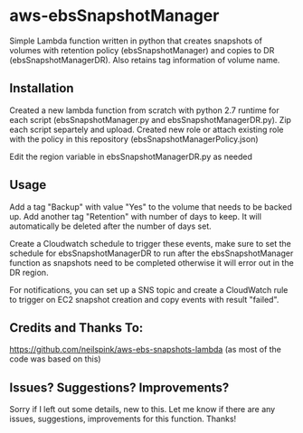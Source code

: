 # aws-ebsSnapshotManager
Simple Lambda function written in python that creates snapshots of volumes with retention policy (ebsSnapshotManager) and copies to DR (ebsSnapshotManagerDR). Also retains tag information of volume name.

## Installation
Created a new lambda function from scratch with python 2.7 runtime for each script (ebsSnapshotManager.py and ebsSnapshotManagerDR.py).  Zip each script separtely and upload. Created new role or attach existing role with the policy in this repository (ebsSnapshotManagerPolicy.json)

Edit the region variable in ebsSnapshotManagerDR.py as needed

## Usage
Add a tag "Backup" with value "Yes" to the volume that needs to be backed up.
Add another tag "Retention" with number of days to keep.  It will automatically be deleted after the number of days set. 

Create a Cloudwatch schedule to trigger these events, make sure to set the schedule for ebsSnapshotManagerDR to run after the  ebsSnapshotManager function as snapshots need to be completed otherwise it will error out in the DR region.

For notifications, you can set up a SNS topic and create a CloudWatch rule to trigger on EC2 snapshot creation and copy events with result "failed".

## Credits and Thanks To:

https://github.com/neilspink/aws-ebs-snapshots-lambda  (as most of the code was based on this)

## Issues? Suggestions? Improvements?
Sorry if I left out some details, new to this.  Let me know if there are any issues, suggestions, improvements for this function.  Thanks!
